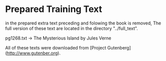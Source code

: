 Prepared Training Text
======================

in the prepared extra text preceding and folowing the book is removed,
The full version of these text are located in the directory
"../full_text".

pg1268.txt -> The Mysterious Island by Jules Verne

All of these texts were downloaded from [Project Gutenberg]
(http://www.gutenber.org).
